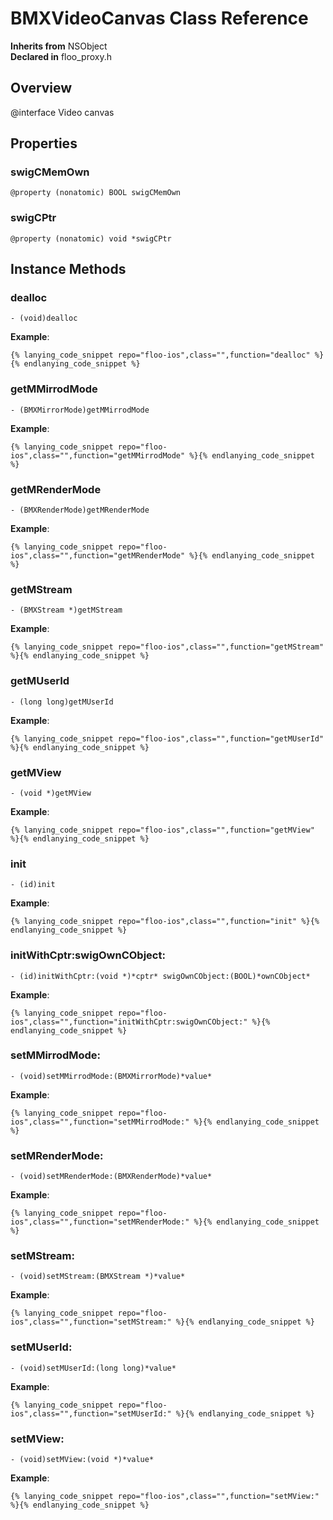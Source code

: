 # BMXVideoCanvas Class Reference

  **Inherits from** NSObject  
  **Declared in** floo_proxy.h  

## Overview

@interface Video canvas

## Properties

<a name="//api/name/swigCMemOwn" title="swigCMemOwn"></a>
### swigCMemOwn

`@property (nonatomic) BOOL swigCMemOwn`

<a name="//api/name/swigCPtr" title="swigCPtr"></a>
### swigCPtr

`@property (nonatomic) void *swigCPtr`

<a title="Instance Methods" name="instance_methods"></a>
## Instance Methods

<a name="//api/name/dealloc" title="dealloc"></a>
### dealloc

`- (void)dealloc`

<a name="//api/name/getMMirrodMode" title="getMMirrodMode"></a>
**Example**:
```
{% lanying_code_snippet repo="floo-ios",class="",function="dealloc" %}{% endlanying_code_snippet %}
```
### getMMirrodMode

`- (BMXMirrorMode)getMMirrodMode`

<a name="//api/name/getMRenderMode" title="getMRenderMode"></a>
**Example**:
```
{% lanying_code_snippet repo="floo-ios",class="",function="getMMirrodMode" %}{% endlanying_code_snippet %}
```
### getMRenderMode

`- (BMXRenderMode)getMRenderMode`

<a name="//api/name/getMStream" title="getMStream"></a>
**Example**:
```
{% lanying_code_snippet repo="floo-ios",class="",function="getMRenderMode" %}{% endlanying_code_snippet %}
```
### getMStream

`- (BMXStream *)getMStream`

<a name="//api/name/getMUserId" title="getMUserId"></a>
**Example**:
```
{% lanying_code_snippet repo="floo-ios",class="",function="getMStream" %}{% endlanying_code_snippet %}
```
### getMUserId

`- (long long)getMUserId`

<a name="//api/name/getMView" title="getMView"></a>
**Example**:
```
{% lanying_code_snippet repo="floo-ios",class="",function="getMUserId" %}{% endlanying_code_snippet %}
```
### getMView

`- (void *)getMView`

<a name="//api/name/init" title="init"></a>
**Example**:
```
{% lanying_code_snippet repo="floo-ios",class="",function="getMView" %}{% endlanying_code_snippet %}
```
### init

`- (id)init`

<a name="//api/name/initWithCptr:swigOwnCObject:" title="initWithCptr:swigOwnCObject:"></a>
**Example**:
```
{% lanying_code_snippet repo="floo-ios",class="",function="init" %}{% endlanying_code_snippet %}
```
### initWithCptr:swigOwnCObject:

`- (id)initWithCptr:(void *)*cptr* swigOwnCObject:(BOOL)*ownCObject*`

<a name="//api/name/setMMirrodMode:" title="setMMirrodMode:"></a>
**Example**:
```
{% lanying_code_snippet repo="floo-ios",class="",function="initWithCptr:swigOwnCObject:" %}{% endlanying_code_snippet %}
```
### setMMirrodMode:

`- (void)setMMirrodMode:(BMXMirrorMode)*value*`

<a name="//api/name/setMRenderMode:" title="setMRenderMode:"></a>
**Example**:
```
{% lanying_code_snippet repo="floo-ios",class="",function="setMMirrodMode:" %}{% endlanying_code_snippet %}
```
### setMRenderMode:

`- (void)setMRenderMode:(BMXRenderMode)*value*`

<a name="//api/name/setMStream:" title="setMStream:"></a>
**Example**:
```
{% lanying_code_snippet repo="floo-ios",class="",function="setMRenderMode:" %}{% endlanying_code_snippet %}
```
### setMStream:

`- (void)setMStream:(BMXStream *)*value*`

<a name="//api/name/setMUserId:" title="setMUserId:"></a>
**Example**:
```
{% lanying_code_snippet repo="floo-ios",class="",function="setMStream:" %}{% endlanying_code_snippet %}
```
### setMUserId:

`- (void)setMUserId:(long long)*value*`

<a name="//api/name/setMView:" title="setMView:"></a>
**Example**:
```
{% lanying_code_snippet repo="floo-ios",class="",function="setMUserId:" %}{% endlanying_code_snippet %}
```
### setMView:

`- (void)setMView:(void *)*value*`

**Example**:
```
{% lanying_code_snippet repo="floo-ios",class="",function="setMView:" %}{% endlanying_code_snippet %}
```
